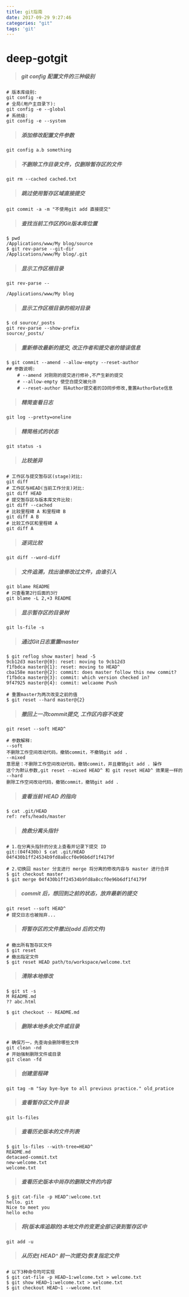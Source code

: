 ```yaml
---
title: git指南
date: 2017-09-29 9:27:46
categories: "git"
tags: 'git'
---
```



# deep-gotgit

> ##### git config 配置文件的三种级别

```
# 版本库级别:
git config -e
# 全局(用户主目录下):
git config -e --global
# 系统级:
git config -e --system
```

> ##### 添加修改配置文件参数

```
git config a.b something
```

> ##### 不删除工作目录文件，仅删除暂存区的文件

```
git rm --cached cached.txt
```

> ##### 跳过使用暂存区域直接提交

```
git commit -a -m "不使用git add 直接提交"
```

> ##### 查找当前工作区的Git版本库位置

```
$ pwd
/Applications/www/My blog/source
$ git rev-parse --git-dir
/Applications/www/My blog/.git
```

> ##### 显示工作区根目录

```
git rev-parse --

/Applications/www/My blog
```

> ##### 显示工作区根目录的相对目录

```
$ cd source/_posts
git rev-parse --show-prefix
source/_posts/
```

> ##### 重新修改最新的提交, 改正作者和提交者的错误信息

```
$ git commit --amend --allow-empty --reset-author
## 参数说明:
    # --amend 对刚刚的提交进行修补,不产生新的提交
    # --allow-empty 使空白提交被允许
    # --reset-author 将Author提交者的ID同步修改,重置AuthorDate信息
```

> ##### 精简查看日志

```
git log --pretty=oneline
```

> ##### 精简格式的状态

```
git status -s
```

> ##### 比较差异

```shell
# 工作区与提交暂存区(stage)对比:
git diff
# 工作区与HEAD(当前工作分支)对比:
git diff HEAD
# 提交暂存区与版本库文件比较:
git diff --cached
# 比较里程碑 A 和里程碑 B
git diff A B
# 比较工作区和里程碑 A
git diff A
```

> ##### 逐词比较

```shell
git diff --word-diff
```

> ##### 文件追溯，找出谁修改过文件，由谁引入

```shell
git blame README
# 只查看第2行后面的3行
git blame -L 2,+3 README
```

> ##### 显示暂存区的目录树

```
git ls-file -s
```

> ##### 通过Git日志重置master

```
$ git reflog show master| head -5
9cb12d3 master@{0}: reset: moving to 9cb12d3
f1fbdca master@{1}: reset: moving to HEAD^
cba158e master@{2}: commit: does master follow this new commit?
f1fbdca master@{3}: commit: which version checked in?
9f47925 master@{4}: commit: welcaome Push

# 重置master为两次改变之前的值
$ git reset --hard master@{2}
```

> ##### 撤回上一次commit提交, 工作区内容不改变

```
git reset --soft HEAD^

# 参数解释:
--soft  
不删除工作空间改动代码，撤销commit，不撤销git add . 
--mixed 
意思是：不删除工作空间改动代码，撤销commit，并且撤销git add . 操作
这个为默认参数,git reset --mixed HEAD^ 和 git reset HEAD^ 效果是一样的
--hard
删除工作空间改动代码，撤销commit，撤销git add . 
```

> ##### 查看当前 HEAD 的指向

```
$ cat .git/HEAD
ref: refs/heads/master
```

> ##### 挽救分离头指针

```
# 1.在分离头指针的分支上查看并记录下提交 ID
git:(04f430b) $ cat .git/HEAD
04f430b1ff24534b9fd8a8ccf0e96b6df1f4179f

# 2.切换回 master 分支进行 merge 将分离的修改内容与 master 进行合并
$ git checkout master
$ git merge 04f430b1ff24534b9fd8a8ccf0e96b6df1f4179f
```

> ##### commit 后，想回到之前的状态，放弃最新的提交

```
git reset --soft HEAD^
# 提交日志也被抛弃...
```

> ##### 将暂存区的文件撤出(add 后的文件)

```
# 撤出所有暂存区文件
$ git reset
# 撤出指定文件
$ git reset HEAD path/to/workspace/welcome.txt
```

> ##### 清除本地修改

```
$ git st -s
M README.md
?? abc.html

$ git checkout -- README.md
```

> ##### 删除本地多余文件或目录

```
# 确保万一，先查询会删除哪些文件
git clean -nd
# 开始强制删除文件或目录
git clean -fd
```

> ##### 创建里程碑

```
git tag -m "Say bye-bye to all previous practice." old_pratice
```

> ##### 查看暂存区文件目录

```
git ls-files
```

> ##### 查看历史版本的文件列表

```
$ git ls-files --with-tree=HEAD^
README.md
detacaed-commit.txt
new-welcome.txt
welcome.txt
```

> ##### 查看历史版本中尚存的删除文件的内容

```shell
$ git cat-file -p HEAD^:welcome.txt
hello. git
Nice to meet you
hello echo
```

> ##### 将(版本库追踪的)本地文件的变更全部记录到暂存区中

```shell
git add -u
```

> ##### 从历史( HEAD^ 前一次提交)恢复指定文件

```Shell
# 以下3种命令均可实现
$ git cat-file -p HEAD~1:welcome.txt > welcome.txt
$ git show HEAD~1:welcome.txt > welcome.txt
$ git checkout HEAD~1 --welcome.txt
```















